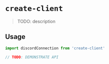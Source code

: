 # `create-client`

> TODO: description

## Usage

```typescript
import discordConnection from 'create-client'

// TODO: DEMONSTRATE API
```
